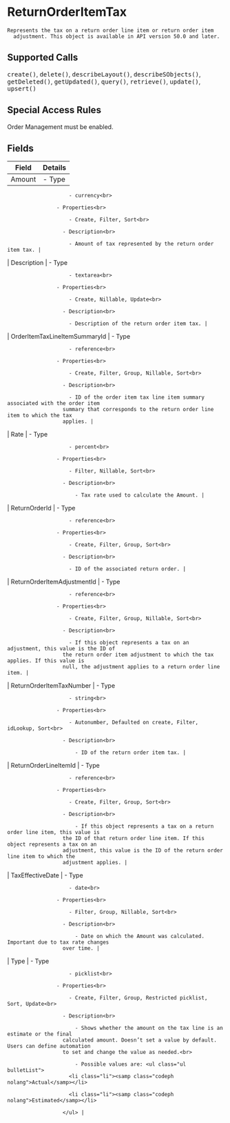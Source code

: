 # ReturnOrderItemTax

    Represents the tax on a return order line item or return order item
      adjustment. This object is available in API version 50.0 and later. 

## Supported Calls

<samp class="codeph nolang">create()</samp>,  <samp class="codeph nolang">delete()</samp>,  <samp class="codeph nolang">describeLayout()</samp>,  <samp class="codeph nolang">describeSObjects()</samp>,  <samp class="codeph nolang">getDeleted()</samp>, <samp class="codeph nolang">getUpdated()</samp>,  <samp class="codeph nolang">query()</samp>,  <samp class="codeph nolang">retrieve()</samp>,  <samp class="codeph nolang">update()</samp>,  <samp class="codeph nolang">upsert()</samp>

## Special Access Rules

Order Management must be enabled.

## Fields

| Field | Details |
| --- | --- |
| Amount | - Type<br>

                        - currency<br>

                    - Properties<br>

                        - Create, Filter, Sort<br>

                      - Description<br>

                        - Amount of tax represented by the return order item tax. |
| Description | - Type<br>

                        - textarea<br>

                    - Properties<br>

                        - Create, Nillable, Update<br>

                      - Description<br>

                        - Description of the return order item tax. |
| OrderItemTaxLineItemSummaryId | - Type<br>

                        - reference<br>

                    - Properties<br>

                        - Create, Filter, Group, Nillable, Sort<br>

                      - Description<br>

                        - ID of the order item tax line item summary associated with the order item
                      summary that corresponds to the return order line item to which the tax
                      applies. |
| Rate | - Type<br>

                        - percent<br>

                    - Properties<br>

                        - Filter, Nillable, Sort<br>

                      - Description<br>

                          - Tax rate used to calculate the Amount. |
| ReturnOrderId | - Type<br>

                        - reference<br>

                    - Properties<br>

                        - Create, Filter, Group, Sort<br>

                      - Description<br>

                        - ID of the associated return order. |
| ReturnOrderItemAdjustmentId | - Type<br>

                        - reference<br>

                    - Properties<br>

                        - Create, Filter, Group, Nillable, Sort<br>

                      - Description<br>

                        - If this object represents a tax on an adjustment, this value is the ID of
                      the return order item adjustment to which the tax applies. If this value is
                      null, the adjustment applies to a return order line item. |
| ReturnOrderItemTaxNumber | - Type<br>

                        - string<br>

                    - Properties<br>

                        - Autonumber, Defaulted on create, Filter, idLookup, Sort<br>

                      - Description<br>

                          - ID of the return order item tax. |
| ReturnOrderLineItemId | - Type<br>

                        - reference<br>

                    - Properties<br>

                        - Create, Filter, Group, Sort<br>

                      - Description<br>

                          - If this object represents a tax on a return order line item, this value is
                      the ID of that return order line item. If this object represents a tax on an
                      adjustment, this value is the ID of the return order line item to which the
                      adjustment applies. |
| TaxEffectiveDate | - Type<br>

                        - date<br>

                    - Properties<br>

                        - Filter, Group, Nillable, Sort<br>

                      - Description<br>

                          - Date on which the Amount was calculated. Important due to tax rate changes
                      over time. |
| Type | - Type<br>

                        - picklist<br>

                    - Properties<br>

                        - Create, Filter, Group, Restricted picklist, Sort, Update<br>

                      - Description<br>

                          - Shows whether the amount on the tax line is an estimate or the final
                      calculated amount. Doesn’t set a value by default. Users can define automation
                      to set and change the value as needed.<br>

                          - Possible values are: <ul class="ul bulletList">
                        <li class="li"><samp class="codeph nolang">Actual</samp></li>

                        <li class="li"><samp class="codeph nolang">Estimated</samp></li>

                      </ul> |